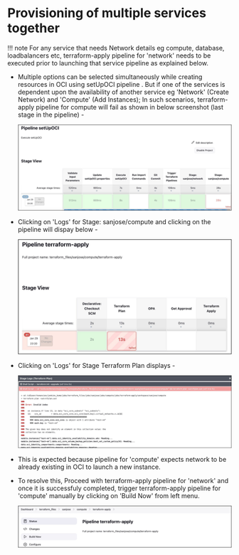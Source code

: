 # Provisioning of multiple services together

!!! note
    For any service that needs Network details eg compute, database, loadbalancers etc, terraform-apply pipeline for 'network' needs to be executed prior to launching that service pipeline as explained below.

* Multiple options can be selected simultaneously while creating resources in OCI using setUpOCI pipeline . But if one of the services is dependent upon the availability of another service eg  'Network' (Create Network) and 'Compute' (Add Instances); In such scenarios, terraform-apply pipeline for compute will fail as shown in below screenshot (last stage in the pipeline) -

    ![image](../images/multiservices-1.jpeg)


* Clicking on 'Logs' for Stage: sanjose/compute and clicking on the pipeline will dispay below -

    ![image](../images/multiservices-2.jpeg)

* Clicking on 'Logs' for Stage Terraform Plan displays - 

    ![image](../images/multiservices-3.jpeg)


- This is expected because pipeline for 'compute' expects network to be already existing in OCI to launch a new instance.
- To resolve this, Proceed with terraform-apply pipeline for 'network' and once it is successfuly completed, trigger terraform-apply pipeline for 'compute' manually by clicking on 'Build Now' from left menu.

    ![image](../images/multiservices-4.jpeg)

